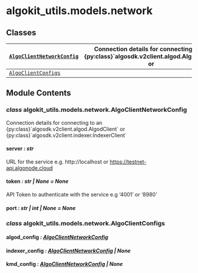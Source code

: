 # algokit_utils.models.network

## Classes

| [`AlgoClientNetworkConfig`](#algokit_utils.models.network.AlgoClientNetworkConfig)   | Connection details for connecting to an {py:class}\`algosdk.v2client.algod.AlgodClient\` or   |
|--------------------------------------------------------------------------------------|-----------------------------------------------------------------------------------------------|
| [`AlgoClientConfigs`](#algokit_utils.models.network.AlgoClientConfigs)               |                                                                                               |

## Module Contents

### *class* algokit_utils.models.network.AlgoClientNetworkConfig

Connection details for connecting to an {py:class}\`algosdk.v2client.algod.AlgodClient\` or
{py:class}\`algosdk.v2client.indexer.IndexerClient\`

#### server *: str*

URL for the service e.g. http://localhost or https://testnet-api.algonode.cloud

#### token *: str | None* *= None*

API Token to authenticate with the service e.g ‘4001’ or ‘8980’

#### port *: str | int | None* *= None*

### *class* algokit_utils.models.network.AlgoClientConfigs

#### algod_config *: [AlgoClientNetworkConfig](#algokit_utils.models.network.AlgoClientNetworkConfig)*

#### indexer_config *: [AlgoClientNetworkConfig](#algokit_utils.models.network.AlgoClientNetworkConfig) | None*

#### kmd_config *: [AlgoClientNetworkConfig](#algokit_utils.models.network.AlgoClientNetworkConfig) | None*
